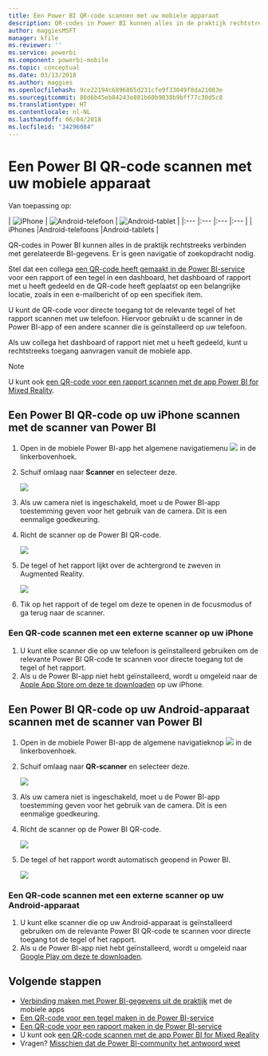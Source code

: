 ```yaml
---
title: Een Power BI QR-code scannen met uw mobiele apparaat
description: QR-codes in Power BI kunnen alles in de praktijk rechtstreeks verbinden met gerelateerde BI-gegevens in de mobiele Power BI-app voor iPhones en Android-apparaten.
author: maggiesMSFT
manager: kfile
ms.reviewer: ''
ms.service: powerbi
ms.component: powerbi-mobile
ms.topic: conceptual
ms.date: 03/13/2018
ms.author: maggies
ms.openlocfilehash: 9ce22194c6896865d231cfe9f33049f8da21083e
ms.sourcegitcommit: 80d6b45eb84243e801b60b9038b9bff77c30d5c8
ms.translationtype: HT
ms.contentlocale: nl-NL
ms.lasthandoff: 06/04/2018
ms.locfileid: "34296084"
---
```

# <a name="scan-a-power-bi-qr-code-from-your-mobile-device"></a>Een Power BI QR-code scannen met uw mobiele apparaat
Van toepassing op:

| ![iPhone](media/mobile-apps-qr-code/ios-logo-40-px.png) | ![Android-telefoon](media/mobile-apps-qr-code/android-logo-40-px.png) | ![Android-tablet](media/mobile-apps-qr-code/android-logo-40-px.png) |
|:--- |:--- |:--- |:--- |
| iPhones |Android-telefoons |Android-tablets |

QR-codes in Power BI kunnen alles in de praktijk rechtstreeks verbinden met gerelateerde BI-gegevens. Er is geen navigatie of zoekopdracht nodig.

Stel dat een collega [een QR-code heeft gemaakt in de Power BI-service](service-create-qr-code-for-tile.md) voor een rapport of een tegel in een dashboard, het dashboard of rapport met u heeft gedeeld en de QR-code heeft geplaatst op een belangrijke locatie, zoals in een e-mailbericht of op een specifiek item. 

U kunt de QR-code voor directe toegang tot de relevante tegel of het rapport scannen met uw telefoon. Hiervoor gebruikt u de scanner in de Power BI-app of een andere scanner die is geïnstalleerd op uw telefoon. 

Als uw collega het dashboard of rapport niet met u heeft gedeeld, kunt u rechtstreeks toegang aanvragen vanuit de mobiele app. 

> [!NOTE]
> U kunt ook [een QR-code voor een rapport scannen met de app Power BI for Mixed Reality](mobile-mixed-reality-app.md#scan-a-report-qr-code-in-holographic-view).

## <a name="scan-a-power-bi-qr-code-on-your-iphone-with-the-power-bi-scanner"></a>Een Power BI QR-code op uw iPhone scannen met de scanner van Power BI
1. Open in de mobiele Power BI-app het algemene navigatiemenu ![](media/mobile-apps-qr-code/power-bi-iphone-global-nav-button.png) in de linkerbovenhoek. 
2. Schuif omlaag naar **Scanner** en selecteer deze. 
   
    ![](media/mobile-apps-qr-code/power-bi-iphone-scanner-menu.png)
3. Als uw camera niet is ingeschakeld, moet u de Power BI-app toestemming geven voor het gebruik van de camera. Dit is een eenmalige goedkeuring. 
4. Richt de scanner op de Power BI QR-code. 
   
    ![](media/mobile-apps-qr-code/power-bi-align-qr-code.png)
5. De tegel of het rapport lijkt over de achtergrond te zweven in Augmented Reality.
   
    ![](media/mobile-apps-qr-code/power-bi-ios-qr-ar-scanner.png)
6. Tik op het rapport of de tegel om deze te openen in de focusmodus of ga terug naar de scanner.

### <a name="scan-a-qr-code-from-an-external-scanner-on-your-iphone"></a>Een QR-code scannen met een externe scanner op uw iPhone
1. U kunt elke scanner die op uw telefoon is geïnstalleerd gebruiken om de relevante Power BI QR-code te scannen voor directe toegang tot de tegel of het rapport. 
2. Als u de Power BI-app niet hebt geïnstalleerd, wordt u omgeleid naar de [Apple App Store om deze te downloaden](http://go.microsoft.com/fwlink/?LinkId=522062) op uw iPhone.

## <a name="scan-a-power-bi-qr-code-on-your-android-device-with-the-power-bi-scanner"></a>Een Power BI QR-code op uw Android-apparaat scannen met de scanner van Power BI
1. Open in de mobiele Power BI-app de algemene navigatieknop ![](media/mobile-apps-qr-code/power-bi-android-global-nav-icon.png) in de linkerbovenhoek. 
2. Schuif omlaag naar **QR-scanner** en selecteer deze.
   
    ![](media/mobile-apps-qr-code/power-bi-android-scanner-menu.png)
3. Als uw camera niet is ingeschakeld, moet u de Power BI-app toestemming geven voor het gebruik van de camera. Dit is een eenmalige goedkeuring. 
4. Richt de scanner op de Power BI QR-code. 
   
    ![](media/mobile-apps-qr-code/pbi_iph_qrscan.png)
5. De tegel of het rapport wordt automatisch geopend in Power BI.
   
    ![](media/mobile-apps-qr-code/power-bi-android-tile.png)

### <a name="scan-a-qr-code-from-an-external-scanner-on-your-android-device"></a>Een QR-code scannen met een externe scanner op uw Android-apparaat
1. U kunt elke scanner die op uw Android-apparaat is geïnstalleerd gebruiken om de relevante Power BI QR-code te scannen voor directe toegang tot de tegel of het rapport. 
2. Als u de Power BI-app niet hebt geïnstalleerd, wordt u omgeleid naar [Google Play om deze te downloaden](http://go.microsoft.com/fwlink/?LinkID=544867). 

## <a name="next-steps"></a>Volgende stappen
* [Verbinding maken met Power BI-gegevens uit de praktijk](mobile-apps-data-in-real-world-context.md) met de mobiele apps
* [Een QR-code voor een tegel maken in de Power BI-service](service-create-qr-code-for-tile.md)
* [Een QR-code voor een rapport maken in de Power BI-service](service-create-qr-code-for-report.md)
* U kunt ook [een QR-code scannen met de app Power BI for Mixed Reality](mobile-mixed-reality-app.md)
* Vragen? [Misschien dat de Power BI-community het antwoord weet](http://community.powerbi.com/)

